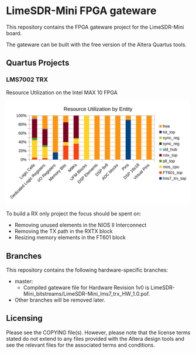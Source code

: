 # LimeSDR-Mini FPGA gateware

This repository contains the FPGA gateware project for the LimeSDR-Mini board.

The gateware can be built with the free version of the Altera Quartus tools.

## Quartus Projects
### LMS7002 TRX
Resource Utilization on the Intel MAX 10 FPGA

![Utilization top-leve](LimeSDR-Mini_lms7_trx/doc/utilization_top.svg)

To build a RX only project the focus should be spent on:

  * Removing unused elements in the NIOS II Interconnect
  * Removing the TX path in the RXTX block
  * Resizing memory elements in the FT601 block

## Branches

This repository contains the following hardware-specific branches:

* master:
  * Compiled gateware file for Hardware Revision 1v0 is LimeSDR-Mini_bitstreams/LimeSDR-Mini_lms7_trx_HW_1.0.pof.
* Other branches will be removed later.
  
## Licensing

Please see the COPYING file(s). However, please note that the license terms stated do not extend to any files provided with the Altera design tools and see the relevant files for the associated terms and conditions.
